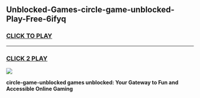 
## Unblocked-Games-circle-game-unblocked-Play-Free-6ifyq
<h3>
<a href="https://premium76.site?title=circle-game-unblocked&ref=18A1">CLICK TO PLAY</a></h3>
<hr>

<h3>
<a href="https://premium76.site?title=circle-game-unblocked&ref=18A1">CLICK 2 PLAY</a>
  
</h3>

<a href="https://premium76.site?title=circle-game-unblocked&ref=18A1"><img src="https://clearcache.store/games.png"></a>


**circle-game-unblocked games unblocked: Your Gateway to Fun and Accessible Online Gaming**
